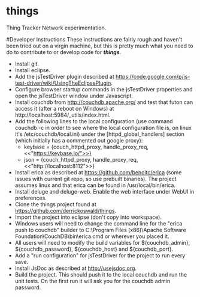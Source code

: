 things
======

Thing Tracker Network experimentation.

#Developer Instructions
These instructions are fairly rough and haven't been tried out on a virgin machine, but this is pretty much what you need to do to contribute to or develop code for **_things_**.
* Install git.
* Install eclipse.
* Add the jsTestDriver plugin described at https://code.google.com/p/js-test-driver/wiki/UsingTheEclipsePlugin.
* Configure browser startup commands in the jsTestDriver properties and open the jsTestDriver window under Javascript.
* Install couchdb from http://couchdb.apache.org/ and test that futon can access it (after a reboot on Windows) at http://localhost:5984/_utils/index.html.
* Add the following lines to the local configuration (use command couchdb -c in order to see where the local configuration file is, on linux it's /etc/couchdb/local.ini) under the [httpd_global_handlers] section (which initially has a commented out google proxy):
  * keybase = {couch_httpd_proxy, handle_proxy_req, <<"https://keybase.io/">>}
  * json = {couch_httpd_proxy, handle_proxy_req, <<"http://localhost:8112">>}
* Install erica as described at https://github.com/benoitc/erica (some issues with current git repo, so use prebuilt binaries). The project assumes linux and that erica can be found in /usr/local/bin/erica.
* Install deluge and deluge-web. Enable the web interface under WebUI in preferences.
* Clone the things project found at https://github.com/derrickoswald/things.
* Import the project into eclipse (don't copy into workspace).
* Windows users will need to change the command line for the "erica push to couchdb" builder to C:\Program Files (x86)\Apache Software Foundation\CouchDB\bin\erica.cmd or wherever you placed it.
* All users will need to modify the build variables for ${couchdb_admin}, ${couchdb_password}, ${couchdb_host} and ${couchdb_port}.
* Add a "run configuration" for jsTestDriver for the project to run every save.
* Install JsDoc as described at http://usejsdoc.org.
* Build the project. This should push it to the local couchdb and run the unit tests. On the first run it will ask you for the couchdb admin password.
